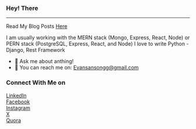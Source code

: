
<h3>Hey! There</h3>
<hr>
<p>
    Read My Blog Posts <a href="https://evansblog.hashnode.dev/" target="_blank">Here</a>
</p>

I am usually working with the MERN stack (Mongo, Express, React, Node) or PERN stack (PostgreSQL, Express, React, and Node)
I love to write Python - Django, Rest Framework

- 💬 Ask me about anthing! 
- 📧 You can reach me on: Evansansongg@gmail.com

 <p align='left' dir='auto'>
 <h3>
   Connect With Me on 
</h3>
<div>
 <a href="https://www.linkedin.com/in/evans646/">
   LinkedIn
</a>
</div>
<div>
 <a href="https://web.facebook.com/evansodeneho.ansong/">
   Facebook
 </a>
</div>
<div>
 <a href="https://www.instagram.com/grayman646/">
    Instagram
 </a>
 </div>
 <div>
 <a href="https://x.com/grayman646">X</a>
  </div>
 <div>
 <a href="https://www.quora.com/profile/Evans-Ansong">Quora</a>
</div>

